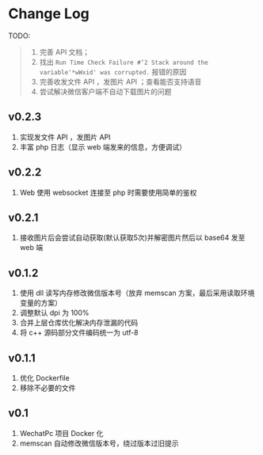 
# Change Log

TODO: 
> 1. 完善 API 文档；
> 2. 找出 `Run Time Check Failure #‘2 Stack around the variable'*wWxid' was corrupted.` 报错的原因
> 3. 完善收发文件 API ，发图片 API ；查看能否支持语音
> 4. 尝试解决微信客户端不自动下载图片的问题

## v0.2.3
1. 实现发文件 API ，发图片 API
2. 丰富 php 日志（显示 web 端发来的信息，方便调试）

## v0.2.2
1. Web 使用 websocket 连接至 php 时需要使用简单的鉴权

## v0.2.1
1. 接收图片后会尝试自动获取(默认获取5次)并解密图片然后以 base64 发至 web 端

## v0.1.2
1. 使用 dll 读写内存修改微信版本号（放弃 memscan 方案，最后采用读取环境变量的方案）
2. 调整默认 dpi 为 100%
3. 合并上层仓库优化解决内存泄漏的代码
4. 将 c++ 源码部分文件编码统一为 utf-8

## v0.1.1
1. 优化 Dockerfile 
2. 移除不必要的文件

## v0.1
1. WechatPc 项目 Docker 化
2. memscan 自动修改微信版本号，绕过版本过旧提示
